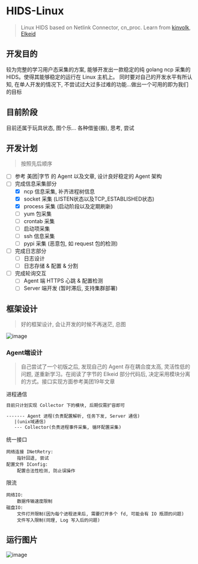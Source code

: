 # HIDS-Linux

> Linux HIDS based on Netlink Connector, cn_proc. Learn from [kinvolk](https://github.com/kinvolk/nswatch/blob/5ed779a0cbdfa80403ea42909ca157a89719f159/nswatch.go), [Elkeid](https://github.com/bytedance/Elkeid/blob/main/README-zh_CN.md)

## 开发目的

较为完整的学习用户态采集的方案, 能够开发出一款稳定的纯 golang ncp 采集的 HIDS。使得其能够稳定的运行在 Linux 主机上。
同时要对自己的开发水平有所认知, 在单人开发的情况下, 不尝试过大过多过难的功能...做出一个可用的即为我们的目标

## 目前阶段

目前还属于玩具状态, 图个乐...
各种借鉴(搬), 思考, 尝试

## 开发计划

> 按照先后顺序

- [ ] 参考 美团|字节 的 Agent 以及文章, 设计良好稳定的 Agent 架构
- [ ] 完成信息采集部分
    - [x] ncp 信息采集, 补齐进程树信息
    - [x] socket 采集 (LISTEN状态以及TCP_ESTABLISHED状态)
    - [x] process 采集 (启动阶段以及定期刷新)
    - [ ] yum 包采集
    - [ ] crontab 采集
    - [ ] 启动项采集
    - [ ] ssh 信息采集
    - [ ] pypi 采集 (恶意包, 如 request 包的检测)
- [ ] 完成日志部分
    - [ ] 日志设计
    - [ ] 日志存储 & 配置 & 分割
- [ ] 完成轮询交互
    - [ ] Agent 端 HTTPS 心跳 & 配置检测
    - [ ] Server 端开发 (暂时滞后, 支持集群部署)

## 框架设计

> 好的框架设计, 会让开发的时候不再迷茫, 总图

![image](https://github.com/chriskaliX/HIDS-Linux/blob/main/Arc.png)

### Agent端设计

> 自己尝试了一个初版之后, 发现自己的 Agent 存在耦合度太高, 灵活性低的问题, 遂重新学习。在阅读了字节的 Elkeid 部分代码后, 决定采用模块分离的方式。接口实现方面参考美团19年文章

进程通信
```txt
目前只计划实现 Collector 下的模块, 后期仅需扩容即可

------- Agent 进程(负责配置解析, 任务下发, Server 通信)
   |(unix域通信)
   --- Collector(负责进程事件采集, 循环配置采集)
```
统一接口
```
网络连接 INetRetry:
    指针回退, 尝试
配置文件 IConfig:
    配置合法性检测, 防止误操作
```
限流
```
网络IO:
    数据传输速度限制
磁盘IO:
    文件打开限制(因为每个进程进来后, 需要打开多个 fd, 可能会有 IO 瓶颈的问题)
    文件写入限制(同理, Log 写入后的问题)
```


## 运行图片

![image](https://github.com/chriskaliX/HIDS-Linux/blob/main/hids1.png)
